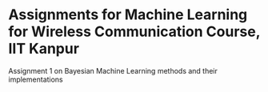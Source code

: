 # Assignments for Machine Learning for Wireless Communication Course, IIT Kanpur

Assignment 1 on Bayesian Machine Learning methods and their implementations